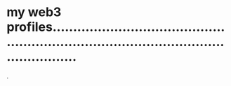 # my web3 profiles................................................................................................................
.

